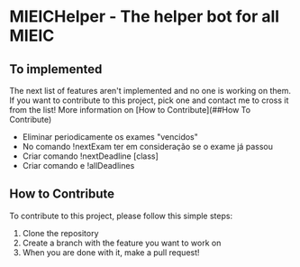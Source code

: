 # MIEICHelper - The helper bot for all MIEIC

## To implemented

The next list of features aren't implemented and no one is working on them. If you want to contribute to this project, pick one and contact me to cross it from the list! More information on [How to Contribute](##How To Contribute) 

- Eliminar periodicamente os exames "vencidos"
- No comando !nextExam ter em consideração se o exame já passou
- Criar comando !nextDeadline [class]
- Criar comando e !allDeadlines


## How to Contribute

To contribute to this project, please follow this simple steps:

1. Clone the repository
2. Create a branch with the feature you want to work on
3. When you are done with it, make a pull request! 

